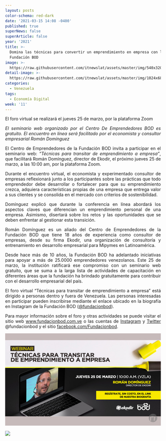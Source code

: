 ```yaml
---
layout: posts
color-schema: red-dark
date: '2021-03-15 14:08 -0400'
published: true
superNews: false
superArticle: false
year: '2021'
title: >-
  Domina las técnicas para convertir un emprendimiento en empresa con la
  Fundación BOD
image: >-
  https://raw.githubusercontent.com/itnewslat/assets/master/img/540x320/webminar-bod-p.jpg
detail-image: >-
  https://raw.githubusercontent.com/itnewslat/assets/master/img/1024x680/webminar-bod-g.jpg
categories:
  - Venezuela
tags:
  - Economía Digital
week: '11'
---
```

<p style="text-align: justify;">El foro virtual se realizará el jueves 25 de marzo, por la plataforma Zoom<strong> </strong></p>
<p style="text-align: justify;"><em>El seminario web organizado por el Centro De Emprendedores BOD es gratuito. El encuentro en línea será facilitado por el economista y consultor empresarial Román Domínguez</em></p>
<p style="text-align: justify;">El Centro de Emprendedores de la Fundación BOD invita a participar en el seminario web: <em>“Técnicas para transitar de emprendimiento a empresa”</em>, que facilitará Román Domínguez, director de Ekodir, el próximo jueves 25 de marzo, a las 10:00 am, por la plataforma Zoom.</p>
<p style="text-align: justify;">Durante el encuentro virtual, el economista y experimentado consultor de empresas reflexionará junto a los participantes sobre las prácticas que todo emprendedor debe desarrollar o fortalecer para que su emprendimiento crezca, adquiera características propias de una empresa que entrega valor a sus clientes y se consolida en el mercado con criterios de sostenibilidad.</p>
<p style="text-align: justify;">Domínguez explicó que durante la conferencia en línea abordará los aspectos claves que diferencian un emprendimiento personal de una empresa. Asimismo, disertará sobre los retos y las oportunidades que se deben enfrentar al gestionar esta transición.</p>
<p style="text-align: justify;">Román Domínguez es un aliado del Centro de Emprendedores de la Fundación BOD que tiene 18 años de experiencia como consultor de empresas, desde su firma Ekodir, una organización de consultoría y entrenamiento en desarrollo empresarial para Mipymes en Latinoamérica.</p>
<p style="text-align: justify;">Desde hace más de 10 años, la Fundación BOD ha adelantado iniciativas para apoyar a más de 25.0000 emprendedores venezolanos. Este 25 de marzo, la institución ratificará ese compromiso con un seminario web gratuito, que se suma a la larga lista de actividades de capacitación en diferentes áreas que la fundación ha brindado gratuitamente para contribuir con el desarrollo empresarial del país.</p>
<p style="text-align: justify;">El foro virtual “Técnicas para transitar de emprendimiento a empresa” está dirigido a personas dentro y fuera de Venezuela. Las personas interesadas en participar pueden inscribirse mediante el enlace ubicado en la biografía en Instagram de la Fundación BOD (<a href="https://www.instagram.com/fundacionbod/">@fundacionbod</a>).</p>
<p style="text-align: justify;">Para mayor información sobre el foro y otras actividades se puede visitar el sitio web <a href="http://www.fundacionbod.com.ve/">www.fundacionbod.com.ve</a> o las cuentas de <a href="https://www.instagram.com/fundacionbod/">Instagram</a> y <a href="https://twitter.com/fundacionbod">Twitter</a> @fundacionbod y el sitio <a href="http://facebook.com/Fundacionbod">facebook.com/Fundacionbod</a>.</p>

![](https://raw.githubusercontent.com/itnewslat/assets/master/img/540x320/webminar-bod-p.jpg)

<img src="https://tracker.metricool.com/c3po.jpg?hash=56f88a41e39ab42c063cc51676587a04"/>
